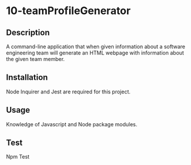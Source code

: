 # 10-teamProfileGenerator

## Description
A command-line application that when given information about a software engineering team will generate an HTML webpage with information about the given team member. 

## Installation

Node Inquirer and Jest are required for this project. 

## Usage 
Knowledge of Javascript and Node package modules.

## Test
Npm Test
